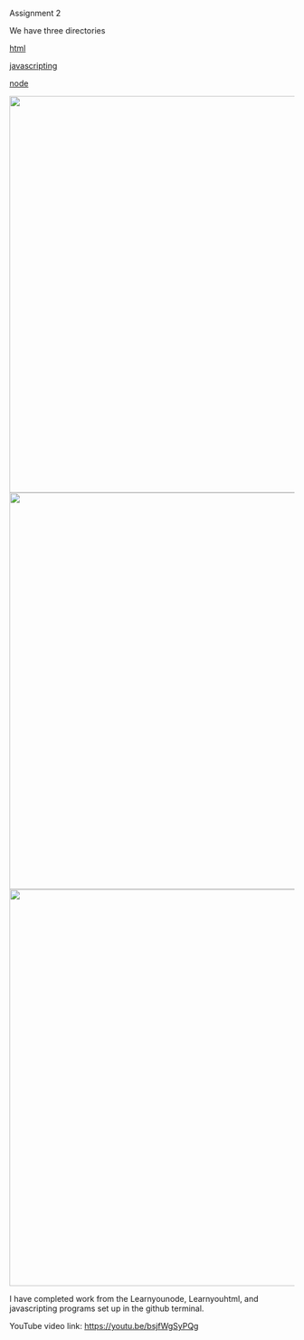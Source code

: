 Assignment 2 

We have three directories

   [html](html)
   
   
   [javascripting](javascripting)
   
   
   [node](node)
   
   <img src="html/learnyouhtml-2of11.png" width="700">
   <img src="javascript/javascripting-1of20.png" width="700">
   <img src="node/learnyounode-1of13.png" width="700">


I have completed work from the Learnyounode, Learnyouhtml, and javascripting programs set up in the github terminal. 
 

YouTube video link: https://youtu.be/bsjfWgSyPQg
